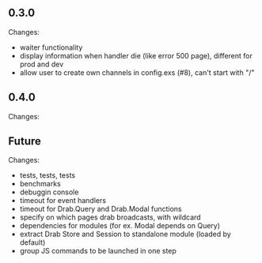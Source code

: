 ## 0.3.0
Changes:
* waiter functionality
* display information when handler die (like error 500 page), different for prod and dev
* allow user to create own channels in config.exs (#8), can't start with "/"

## 0.4.0
Changes:

## Future
Changes:
* tests, tests, tests
* benchmarks
* debuggin console
* timeout for event handlers
* timeout for Drab.Query and Drab.Modal functions
* specify on which pages drab broadcasts, with wildcard
* dependencies for modules (for ex. Modal depends on Query)
* extract Drab Store and Session to standalone module (loaded by default)
* group JS commands to be launched in one step
